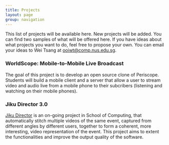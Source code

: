 ```yaml
---
title: Projects
layout: page
group: navigation
---
```


This list of projects will be available here.  New projects will be added.  You can find two samples of what will be offered here.  If you have ideas about what projects you want to do, feel free to propose your own.  You can email your ideas to Wei Tsang at ooiwt@comp.nus.edu.sg.

### WorldScope: Mobile-to-Mobile Live Broadcast 

The goal of this project is to develop an open source clone of Periscope.  Students will build a mobile client and a server that allow a user to stream video and audio live from a mobile phone to their subcribers (listening and watching on their mobile phones).


### Jiku Director 3.0

[Jiku Director](http://liubei.ddns.comp.nus.edu.sg/jiku/jiku-director.html) is an on-going project in School of Computing, that automatically stitch multiple videos of the same event, captured from different angles by different users, together to form a coherent, more interesting, video representation of the event.  This project aims to extent the functionalities and improve the output quality of the software.
